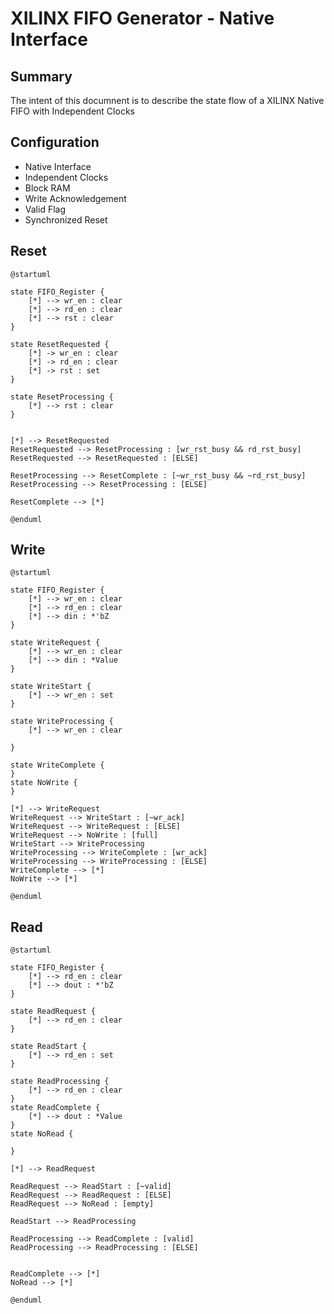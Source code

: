 # XILINX FIFO Generator - Native Interface

## Summary

The intent of this documnent is to describe the state flow of a XILINX Native FIFO with Independent Clocks

## Configuration

* Native Interface
* Independent Clocks
* Block RAM
* Write Acknowledgement
* Valid Flag
* Synchronized Reset

## Reset

```plantuml
@startuml

state FIFO_Register {
    [*] --> wr_en : clear
    [*] --> rd_en : clear
    [*] --> rst : clear
}

state ResetRequested {
    [*] -> wr_en : clear
    [*] -> rd_en : clear
    [*] -> rst : set
}

state ResetProcessing {
    [*] --> rst : clear
}


[*] --> ResetRequested
ResetRequested --> ResetProcessing : [wr_rst_busy && rd_rst_busy]
ResetRequested --> ResetRequested : [ELSE]

ResetProcessing --> ResetComplete : [~wr_rst_busy && ~rd_rst_busy]
ResetProcessing --> ResetProcessing : [ELSE]

ResetComplete --> [*]

@enduml
```

## Write 

```plantuml
@startuml

state FIFO_Register {
    [*] --> wr_en : clear
    [*] --> rd_en : clear
    [*] --> din : *'bZ
}

state WriteRequest {
    [*] --> wr_en : clear
    [*] --> din : *Value
}

state WriteStart {
    [*] --> wr_en : set
}

state WriteProcessing {
    [*] --> wr_en : clear

}

state WriteComplete {
}
state NoWrite {
}

[*] --> WriteRequest
WriteRequest --> WriteStart : [~wr_ack]
WriteRequest --> WriteRequest : [ELSE]
WriteRequest --> NoWrite : [full]
WriteStart --> WriteProcessing
WriteProcessing --> WriteComplete : [wr_ack]
WriteProcessing --> WriteProcessing : [ELSE]
WriteComplete --> [*]
NoWrite --> [*]

@enduml
```

## Read

```plantuml
@startuml

state FIFO_Register {
    [*] --> rd_en : clear
    [*] --> dout : *'bZ
}

state ReadRequest {
    [*] --> rd_en : clear
}

state ReadStart {
    [*] --> rd_en : set
}

state ReadProcessing {
    [*] --> rd_en : clear
}
state ReadComplete { 
    [*] --> dout : *Value
}
state NoRead { 

}

[*] --> ReadRequest

ReadRequest --> ReadStart : [~valid]
ReadRequest --> ReadRequest : [ELSE]
ReadRequest --> NoRead : [empty]

ReadStart --> ReadProcessing

ReadProcessing --> ReadComplete : [valid]
ReadProcessing --> ReadProcessing : [ELSE]


ReadComplete --> [*]
NoRead --> [*]

@enduml
```